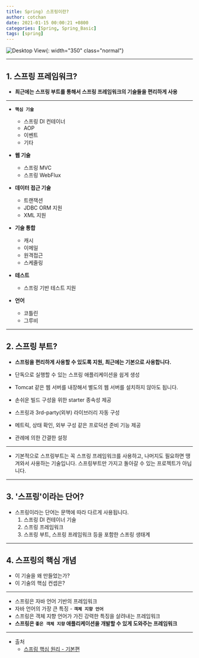 ```yaml
---
title: Spring) 스프링이란? 
author: cotchan 
date: 2021-01-15 00:00:21 +0800 
categories: [Spring, Spring_Basic]
tags: [spring] 
---
```


![Desktop View](/assets/img/post/spring/2020-12-10-spring-boot-how-to-build.png){: width="350" class="normal"}

---

## 1. 스프링 프레임워크?

+ **최근에는 스프링 부트를 통해서 스프링 프레임워크의 기술들을 편리하게 사용**

---

+ **`핵심 기술`**
  + 스프링 DI 컨테이너
  + AOP
  + 이벤트
  + 기타
 

+ **웹 기술**
  + 스프링 MVC
  + 스프링 WebFlux


+ **데이터 접근 기술**
  + 트랜잭션
  + JDBC ORM 지원
  + XML 지원

+ **기술 통합**
  + 캐시
  + 이메일
  + 원격접근
  + 스케줄링


+ **테스트**
  + 스프링 기반 테스트 지원


+ **언어**
  + 코틀린
  + 그루비


---

## 2. 스프링 부트?

+ **스프링을 편리하게 사용할 수 있도록 지원, 최근에는 기본으로 사용합니다.**

+ 단독으로 실행할 수 있는 스프링 애플리케이션을 쉽게 생성

+ Tomcat 같은 웹 서버를 내장해서 별도의 웹 서버를 설치하지 않아도 됩니다.

+ 손쉬운 빌드 구성을 위한 starter 종속성 제공

+ 스프링과 3rd-party(외부) 라이브러리 자동 구성

+ 메트릭, 상태 확인, 외부 구성 같은 프로덕션 준비 기능 제공

+ 관례에 의한 간결한 설정

---

+ 기본적으로 스프링부트는 꼭 스프링 프레임워크를 사용하고, 나머지도 필요하면 땡겨와서 사용하는 기술입니다. 스프링부트만 가지고 돌아갈 수 있는 프로젝트가 아닙니다.

---

## 3. '스프링'이라는 단어?

+ 스프링이라는 단어는 문맥에 따라 다르게 사용됩니다.
  1. 스프링 DI 컨테이너 기술
  2. 스프링 프레임워크
  3. 스프링 부트, 스프링 프레임워크 등을 포함한 스프링 생태계


---

## 4. 스프링의 핵심 개념

+ 이 기술을 왜 만들었는가?
+ 이 기술의 핵심 컨셉은?

---

+ 스프링은 자바 언어 기반의 프레임워크
+ 자바 언어의 가장 큰 특징 - **`객체 지향 언어`**
+ 스프링은 객체 지향 언어가 가진 강력한 특징을 살려내는 프레임워크
+ **스프링은 `좋은 객체 지향` 애플리케이션을 개발할 수 있게 도와주는 프레임워크**


---

+ 출처
    + [스프링 핵심 원리 - 기본편](https://www.inflearn.com/course/%EC%8A%A4%ED%94%84%EB%A7%81-%ED%95%B5%EC%8B%AC-%EC%9B%90%EB%A6%AC-%EA%B8%B0%EB%B3%B8%ED%8E%B8/dashboard)
